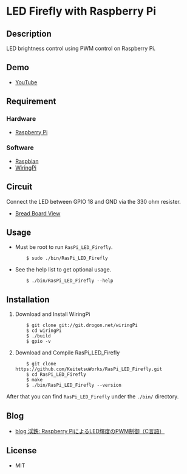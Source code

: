 LED Firefly with Raspberry Pi
========

## Description
LED brightness control using PWM control on Raspberry Pi.

## Demo
* [YouTube](https://www.youtube.com/watch?v=u058fWJ1VMg)

## Requirement
### Hardware
* [Raspberry Pi](https://www.raspberrypi.org/products/raspberry-pi-3-model-b/)

### Software
* [Raspbian](https://www.raspberrypi.org/downloads/raspbian/)
* [WiringPi](http://wiringpi.com/)

## Circuit
Connect the LED between GPIO 18 and GND via the 330 ohm resister.

* [Bread Board View](https://goo.gl/photos/eBjseDQ8Qtk6opKb6)

## Usage
* Must be root to run `RasPi_LED_Firefly`.

    ```console
        $ sudo ./bin/RasPi_LED_Firefly
    ```

* See the help list to get optional usage.

    ```console
        $ ./bin/RasPi_LED_Firefly --help
    ```

## Installation
1. Download and Install WiringPi

    ```console
        $ git clone git://git.drogon.net/wiringPi
        $ cd wiringPi
        $ ./build
        $ gpio -v
    ```

2. Download and Compile RasPi_LED_Firefly

    ```console
        $ git clone https://github.com/KeitetsuWorks/RasPi_LED_Firefly.git
        $ cd RasPi_LED_Firefly
        $ make
        $ ./bin/RasPi_LED_Firefly --version
    ```

After that you can find `RasPi_LED_Firefly` under the `./bin/` directory.

## Blog
* [blog 渓鉄: Raspberry PiによるLED輝度のPWM制御（C言語）](http://keitetsu.blogspot.jp/2016/10/raspberry-piledpwm.html)

## License
* MIT

